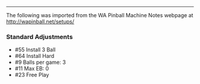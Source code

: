 ***
The following was imported from the WA Pinball Machine Notes webpage at http://wapinball.net/setups/
### Standard Adjustments
-   #55 Install 3 Ball
-   #64 Install Hard
-   #9 Balls per game: 3
-   #11 Max EB: 0
-   #23 Free Play
